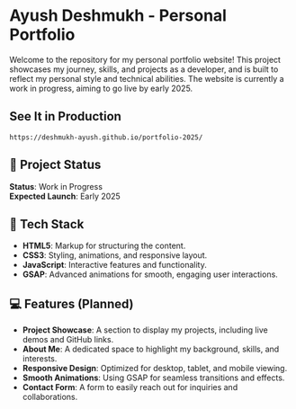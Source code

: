 # Ayush Deshmukh - Personal Portfolio

Welcome to the repository for my personal portfolio website! This project showcases my journey, skills, and projects as a developer, and is built to reflect my personal style and technical abilities. The website is currently a work in progress, aiming to go live by early 2025.

## See It in Production
```
https://deshmukh-ayush.github.io/portfolio-2025/
```

## 🚧 Project Status

**Status**: Work in Progress  
**Expected Launch**: Early 2025

## 🌟 Tech Stack

- **HTML5**: Markup for structuring the content.
- **CSS3**: Styling, animations, and responsive layout.
- **JavaScript**: Interactive features and functionality.
- **GSAP**: Advanced animations for smooth, engaging user interactions.

## 💻 Features (Planned)

- **Project Showcase**: A section to display my projects, including live demos and GitHub links.
- **About Me**: A dedicated space to highlight my background, skills, and interests.
- **Responsive Design**: Optimized for desktop, tablet, and mobile viewing.
- **Smooth Animations**: Using GSAP for seamless transitions and effects.
- **Contact Form**: A form to easily reach out for inquiries and collaborations.